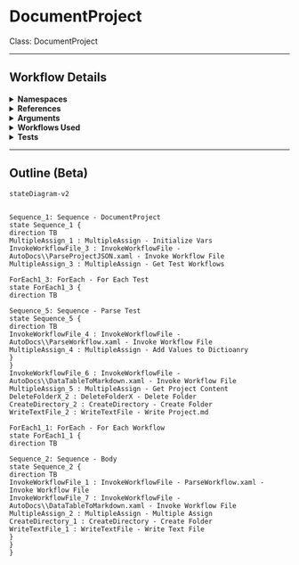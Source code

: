 # DocumentProject
Class: DocumentProject



<hr />

## Workflow Details
<details>
    <summary>
    <b>Namespaces</b>
    </summary>
    
- System.Activities
- System.Activities.Statements
- System.Activities.Expressions
- System.Activities.Validation
- System.Activities.XamlIntegration
- Microsoft.VisualBasic
- Microsoft.VisualBasic.Activities
- System
- System.Collections
- System.Collections.Generic
- System.Collections.ObjectModel
- System.Data
- System.Diagnostics
- System.Linq
- System.Net.Mail
- System.Xml
- System.Text
- System.Xml.Linq
- UiPath.Core
- UiPath.Core.Activities
- System.Windows.Markup
- GlobalVariablesNamespace
- GlobalConstantsNamespace
- System.Reflection
- System.IO
- System.Linq.Expressions
- System.Runtime.Serialization
- UiPath.Platform.ResourceHandling
- System.ComponentModel
- System.Xml.Serialization
- System.ComponentModel
- System.Xml.Serialization
- UiPath.DataTableUtilities


</details>
<details>
    <summary>
    <b>References</b>
    </summary>

- Microsoft.CSharp
- Microsoft.VisualBasic
- Microsoft.Win32.Primitives
- NPOI
- PresentationFramework
- System
- System.Activities
- System.Collections
- System.Collections.Immutable
- System.ComponentModel
- System.ComponentModel.EventBasedAsync
- System.ComponentModel.Primitives
- System.ComponentModel.TypeConverter
- System.Configuration.ConfigurationManager
- System.Console
- System.Core
- System.Data
- System.Data.Common
- System.Data.SqlClient
- System.IO.FileSystem.AccessControl
- System.IO.FileSystem.DriveInfo
- System.IO.FileSystem.Watcher
- System.IO.Packaging
- System.Linq
- System.Linq.Expressions
- System.Linq.Parallel
- System.Linq.Queryable
- System.Memory
- System.Memory.Data
- System.ObjectModel
- System.Private.CoreLib
- System.Private.DataContractSerialization
- System.Private.ServiceModel
- System.Private.Uri
- System.Private.Xml
- System.Private.Xml.Linq
- System.Reflection.DispatchProxy
- System.Reflection.Metadata
- System.Reflection.TypeExtensions
- System.Runtime.Serialization
- System.Runtime.Serialization.Formatters
- System.Runtime.Serialization.Primitives
- System.Security.Permissions
- System.ServiceModel
- System.ServiceModel.Activities
- System.Xaml
- System.Xml
- System.Xml.Linq
- System.Xml.ReaderWriter
- UiPath.Platform
- UiPath.Studio.Constants
- UiPath.System.Activities
- UiPath.System.Activities.Design
- UiPath.System.Activities.ViewModels
- UiPath.Workflow
- WindowsBase


</details>
<details>
    <summary>
    <b>Arguments</b>
    </summary>

| Name | Direction | Type | Description |
|  --- | --- | --- | ---  |
| OutputRootFolder | InArgument | x:String |  |

    
</details>
<details>
    <summary>
    <b>Workflows Used</b>
    </summary>

- C:\Users\eyash\Documents\UiPath\LazyFramework\AutoDocs\ParseProjectJSON.xaml
- C:\Users\eyash\Documents\UiPath\LazyFramework\AutoDocs\ParseWorkflow.xaml
- C:\Users\eyash\Documents\UiPath\LazyFramework\AutoDocs\DataTableToMarkdown.xaml

    
</details>
<details>
    <summary>
    <b>Tests</b>
    </summary>



    
</details>

<hr />

## Outline (Beta)

```mermaid
stateDiagram-v2


Sequence_1: Sequence - DocumentProject
state Sequence_1 {
direction TB
MultipleAssign_1 : MultipleAssign - Initialize Vars
InvokeWorkflowFile_3 : InvokeWorkflowFile - AutoDocs\\ParseProjectJSON.xaml - Invoke Workflow File
MultipleAssign_3 : MultipleAssign - Get Test Workflows

ForEach1_3: ForEach - For Each Test
state ForEach1_3 {
direction TB

Sequence_5: Sequence - Parse Test
state Sequence_5 {
direction TB
InvokeWorkflowFile_4 : InvokeWorkflowFile - AutoDocs\\ParseWorkflow.xaml - Invoke Workflow File
MultipleAssign_4 : MultipleAssign - Add Values to Dictioanry
}
}
InvokeWorkflowFile_6 : InvokeWorkflowFile - AutoDocs\\DataTableToMarkdown.xaml - Invoke Workflow File
MultipleAssign_5 : MultipleAssign - Get Project Content
DeleteFolderX_2 : DeleteFolderX - Delete Folder
CreateDirectory_2 : CreateDirectory - Create Folder
WriteTextFile_2 : WriteTextFile - Write Project.md

ForEach1_1: ForEach - For Each Workflow
state ForEach1_1 {
direction TB

Sequence_2: Sequence - Body
state Sequence_2 {
direction TB
InvokeWorkflowFile_1 : InvokeWorkflowFile - ParseWorkflow.xaml - Invoke Workflow File
InvokeWorkflowFile_7 : InvokeWorkflowFile - AutoDocs\\DataTableToMarkdown.xaml - Invoke Workflow File
MultipleAssign_2 : MultipleAssign - Multiple Assign
CreateDirectory_1 : CreateDirectory - Create Folder
WriteTextFile_1 : WriteTextFile - Write Text File
}
}
}
```